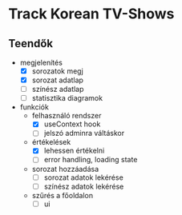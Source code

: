 # Track Korean TV-Shows

## Teendők

- megjelenítés
  - [x] sorozatok megj
  - [x] sorozat adatlap
  - [ ] színész adatlap
  - [ ] statisztika diagramok
- funkciók
  - felhasználó rendszer
    - [x] useContext hook
    - [ ] jelszó adminra váltáskor
  - értékelések
    - [x] lehessen értékelni
    - [ ] error handling, loading state
  - sorozat hozzáadása
    - [ ] sorozat adatok lekérése
    - [ ] színész adatok lekérése
  - szűrés a főoldalon
    - [ ] ui
